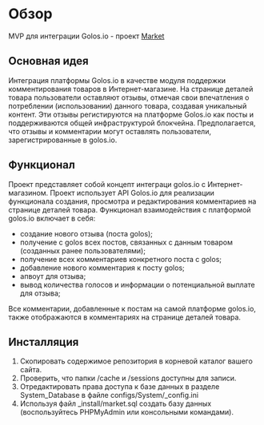 ﻿# Обзор

MVP для интеграции Golos.io - проект [Market](https://golos.wecandevelopit.com/)

## Основная идея

Интеграция платформы Golos.io в качестве модуля поддержки комментирования товаров в Интернет-магазине. 
На странице деталей товара пользователи оставляют отзывы, отмечая свои впечатления о потреблении (использовании) данного товара, создавая уникальный контент. Эти отзывы регистируются на платформе Golos.io как посты и поддерживаются общей инфраструктурой блокчейна.
Предполагается, что отзывы и комментарии могут оставлять пользователи, зарегистрированные в golos.io.

## Функционал

Проект представляет собой концепт интеграци golos.io с Интернет-магазином. Проект использует API Golos.io для реализации функционала создания, просмотра и редактирования комментариев на странице деталей товара.
Функционал взаимодействия с платформой golos.io включает в себя:
- создание нового отзыва (поста golos);
- получение с golos всех постов, связанных с данным товаром (созданных ранее пользователями);
- получение всех комментариев конкретного поста с golos;
- добавление нового комментария к посту golos;
- апвоут для отзыва;
- вывод количества голосов и информации о потенциальной выплате для отзыва;

Все комментарии, добавленные к постам на самой платформе golos.io, также отображаются в комментариях на странице деталей товара.

## Инсталляция
1. Скопировать содержимое репозитория в корневой каталог вашего сайта.
2. Проверить, что папки /cache и /sessions доступны для записи.
3. Отредактировать права доступа к базе данных в разделе System_Database в файле configs/System/_config.ini
4. Используя файл _install/market.sql создать базу данных (воспользуйтесь PHPMyAdmin или консольными командами).


